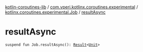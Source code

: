 [kotlin-coroutines-lib](../../index.md) / [com.vperi.kotlinx.coroutines.experimental](../index.md) / [kotlinx.coroutines.experimental.Job](index.md) / [resultAsync](./result-async.md)

# resultAsync

`suspend fun Job.resultAsync(): `[`Result`](../-result/index.md)`<`[`Unit`](https://kotlinlang.org/api/latest/jvm/stdlib/kotlin/-unit/index.html)`>`
